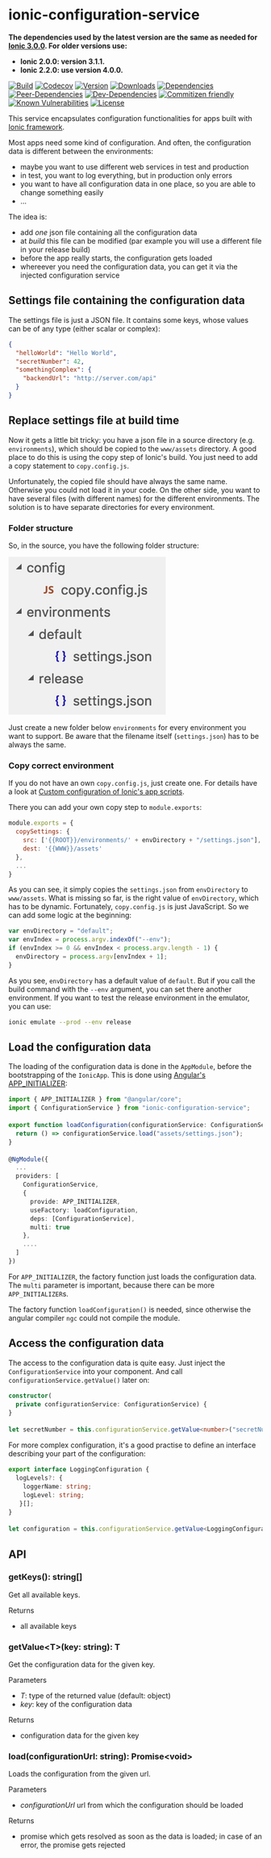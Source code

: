 # ionic-configuration-service

**The dependencies used by the latest version are the same as needed for [Ionic 3.0.0](https://github.com/driftyco/ionic/blob/master/CHANGELOG.md). For older versions use:**

- **Ionic 2.0.0: version 3.1.1.**
- **Ionic 2.2.0: use version 4.0.0.**

[![Build](https://travis-ci.org/Ritzlgrmft/ionic-configuration-service.svg?branch=master)](https://travis-ci.org/Ritzlgrmft/ionic-configuration-service)
[![Codecov](https://codecov.io/gh/Ritzlgrmft/ionic-configuration-service/branch/master/graph/badge.svg)](https://codecov.io/gh/Ritzlgrmft/ionic-configuration-service)
[![Version](https://badge.fury.io/js/ionic-configuration-service.svg)](https://www.npmjs.com/package/ionic-configuration-service)
[![Downloads](https://img.shields.io/npm/dt/ionic-configuration-service.svg)](https://www.npmjs.com/package/ionic-configuration-service)
[![Dependencies](https://david-dm.org/ritzlgrmft/ionic-configuration-service/master/status.svg)](https://david-dm.org/ritzlgrmft/ionic-configuration-service/master)
[![Peer-Dependencies](https://david-dm.org/ritzlgrmft/ionic-configuration-service/master/peer-status.svg)](https://david-dm.org/ritzlgrmft/ionic-configuration-service/master?type=peer)
[![Dev-Dependencies](https://david-dm.org/ritzlgrmft/ionic-configuration-service/master/dev-status.svg)](https://david-dm.org/ritzlgrmft/ionic-configuration-service/master?type=dev)
[![Commitizen friendly](https://img.shields.io/badge/commitizen-friendly-brightgreen.svg)](http://commitizen.github.io/cz-cli/)
[![Known Vulnerabilities](https://snyk.io/test/github/ritzlgrmft/ionic-configuration-service/badge.svg)](https://snyk.io/test/github/ritzlgrmft/ionic-configuration-service)
[![License](https://img.shields.io/npm/l/ionic-configuration-service.svg)](https://www.npmjs.com/package/ionic-configuration-service)

This service encapsulates configuration functionalities for apps built with [Ionic framework](http://ionicframework.com).

Most apps need some kind of configuration. And often, the configuration data is different
between the environments:

- maybe you want to use different web services in test and production
- in test, you want to log everything, but in production only errors
- you want to have all configuration data in one place, so you are able to change something easily
- ...

The idea is:

- add *one* json file containing all the configuration data
- at *build* this file can be modified (par example you will use a different file in your release build)
- before the app really starts, the configuration gets loaded
- whereever you need the configuration data, you can get it via the injected configuration service

## Settings file containing the configuration data

The settings file is just a JSON file. It contains some keys, whose values can be of any type (either scalar or complex):

```json
{
  "helloWorld": "Hello World",
  "secretNumber": 42,
  "somethingComplex": {
    "backendUrl": "http://server.com/api"
  }
}
```

## Replace settings file at build time

Now it gets a little bit tricky: you have a json file in a source directory (e.g. `environments`),
which should be copied to the `www/assets` directory. A good place to do this is using the copy step of Ionic's build.
You just need to add a copy statement to `copy.config.js`.

Unfortunately, the copied file should have always the same name. Otherwise you could not load it in your code.
On the other side, you want to have several files (with different names) for the different environments.
The solution is to have separate directories for every environment.

### Folder structure

So, in the source, you have the following folder structure:

![folder structure](docs/FolderStructure.png)

Just create a new folder below `environments` for every environment you want to support. Be aware that the filename itself
(`settings.json`) has to be always the same.

### Copy correct environment

If you do not have an own `copy.config.js`, just create one. For details have a look at
[Custom configuration of Ionic's app scripts](https://github.com/driftyco/ionic-app-scripts#custom-configuration).

There you can add your own copy step to `module.exports`:

```JavaScript
module.exports = {
  copySettings: {
    src: ['{{ROOT}}/environments/' + envDirectory + "/settings.json"],
    dest: '{{WWW}}/assets'
  },
  ...
}
```

As you can see, it simply copies the `settings.json` from `envDirectory` to `www/assets`.
What is missing so far, is the right value of `envDirectory`, which has to be dynamic.
Fortunately, `copy.config.js` is just JavaScript. So we can add some logic at the beginning:

```JavaScript
var envDirectory = "default";
var envIndex = process.argv.indexOf("--env");
if (envIndex >= 0 && envIndex < process.argv.length - 1) {
  envDirectory = process.argv[envIndex + 1];
}
```

As you see, `envDirectory` has a default value of `default`.
But if you call the build command with the `--env` argument, you can set there another environment.
If you want to test the release environment in the emulator, you can use:

```bash
ionic emulate --prod --env release
```

## Load the configuration data

The loading of the configuration data is done in the `AppModule`, before the bootstrapping
of the `IonicApp`. This is done using [Angular's APP_INITIALIZER](https://github.com/angular/angular/issues/9047):

```TypeScript
import { APP_INITIALIZER } from "@angular/core";
import { ConfigurationService } from "ionic-configuration-service";

export function loadConfiguration(configurationService: ConfigurationService): () => Promise<void> {
  return () => configurationService.load("assets/settings.json");
}

@NgModule({
  ...
  providers: [
    ConfigurationService,
    {
      provide: APP_INITIALIZER,
      useFactory: loadConfiguration,
      deps: [ConfigurationService],
      multi: true
    },
    ....
  ]
})
```

For `APP_INITIALIZER`, the factory function just loads the configuration data.
The `multi` parameter is important, because there can be more `APP_INITIALIZER`s.

The factory function `loadConfiguration()` is needed, since otherwise the angular compiler `ngc`
could not compile the module.

## Access the configuration data

The access to the configuration data is quite easy. Just inject the `ConfigurationService` into your component.
And call `configurationService.getValue()` later on:

```TypeScript
constructor(
  private configurationService: ConfigurationService) {
}

let secretNumber = this.configurationService.getValue<number>("secretNumber");
```

For more complex configuration, it's a good practise to define an interface
describing your part of the configuration:

```TypeScript
export interface LoggingConfiguration {
  logLevels?: {
    loggerName: string;
    logLevel: string;
   }[];
}

let configuration = this.configurationService.getValue<LoggingConfiguration>("logging");
```

## API

### getKeys(): string[]

Get all available keys.

Returns

- all available keys

### getValue&lt;T>(key: string): T

Get the configuration data for the given key.

Parameters

- *T*: type of the returned value (default: object)
- *key*: key of the configuration data

Returns

- configuration data for the given key

### load(configurationUrl: string): Promise&lt;void>

Loads the configuration from the given url.

Parameters

- *configurationUrl* url from which the configuration should be loaded

Returns

- promise which gets resolved as soon as the data is loaded;
  in case of an error, the promise gets rejected
